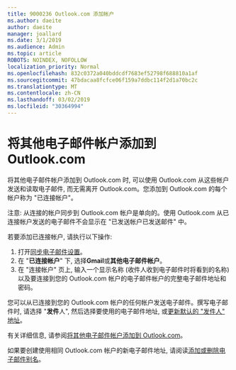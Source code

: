 ```yaml
---
title: 9000236 Outlook.com 添加帐户
ms.author: daeite
author: daeite
manager: joallard
ms.date: 3/1/2019
ms.audience: Admin
ms.topic: article
ROBOTS: NOINDEX, NOFOLLOW
localization_priority: Normal
ms.openlocfilehash: 832c0372a040bddcdf7683ef52798f688810a1af
ms.sourcegitcommit: 47bdacaa8fcfce06f159a7ddbc114f2d1a70bc2c
ms.translationtype: MT
ms.contentlocale: zh-CN
ms.lasthandoff: 03/02/2019
ms.locfileid: "30364994"
---
```

# <a name="add-your-other-email-accounts-to-outlookcom"></a>将其他电子邮件帐户添加到 Outlook.com

将其他电子邮件帐户添加到 Outlook.com 时, 可以使用 Outlook.com 从这些帐户发送和读取电子邮件, 而无需离开 Outlook.com。您添加到 Outlook.com 的每个帐户称为 "已连接帐户"。

注意: 从连接的帐户同步到 Outlook.com 帐户是单向的。使用 Outlook.com 从已连接帐户发送的电子邮件不会显示在 "已发送帐户已发送邮件" 中。

若要添加已连接帐户, 请执行以下操作:

1. 打开[同步电子邮件设置](https://go.microsoft.com/fwlink/?linkid=875264)。
2. 在 "**已连接帐户**" 下, 选择**Gmail**或**其他电子邮件帐户**。
3. 在 "连接帐户" 页上, 输入一个显示名称 (收件人收到电子邮件时将看到的名称) 以及要连接到您的 Outlook.com 帐户的电子邮件帐户的完整电子邮件地址和密码。

您可以从已连接到您的 Outlook.com 帐户的任何帐户发送电子邮件。撰写电子邮件时, 请选择 "**发件**人", 然后选择要使用的电子邮件地址, 或[更新默认的 "发件人" 地址](https://go.microsoft.com/fwlink/?linkid=875264)。

有关详细信息, 请参阅[将其他电子邮件帐户添加到 Outlook.com](https://support.office.com/article/c5224df4-5885-4e79-91ba-523aa743f0ba)。

如果要创建使用相同 Outlook.com 帐户的新电子邮件地址, 请阅读[添加或删除电子邮件别名](https://support.office.com/article/459b1989-356d-40fa-a689-8f285b13f1f2)。